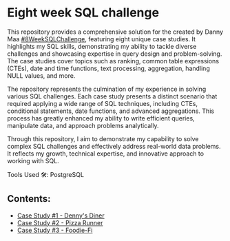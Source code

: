 # Eight week SQL challenge

This repository provides a comprehensive solution for the created by Danny Maa [#8WeekSQLChallenge](https://8weeksqlchallenge.com/), featuring eight unique case studies. It highlights my SQL skills, demonstrating my ability to tackle diverse challenges and showcasing expertise in query design and problem-solving. The case studies cover topics such as ranking, common table expressions (CTEs), date and time functions, text processing, aggregation, handling NULL values, and more.

The repository represents the culmination of my experience in solving various SQL challenges. Each case study presents a distinct scenario that required applying a wide range of SQL techniques, including CTEs, conditional statements, date functions, and advanced aggregations. This process has greatly enhanced my ability to write efficient queries, manipulate data, and approach problems analytically.

Through this repository, I aim to demonstrate my capability to solve complex SQL challenges and effectively address real-world data problems. It reflects my growth, technical expertise, and innovative approach to working with SQL.

Tools Used 🛠️: PostgreSQL

## Contents:
- [Case Study #1 - Denny's Diner](https://github.com/shdrn2402/Eight-week-SQL-challenge/tree/main/Case%20Study%20%231-Danny's%20Dinner)
- [Case Study #2 - Pizza Runner](https://github.com/shdrn2402/Eight-week-SQL-challenge/tree/main/Case%20Study%20%232-Pizza%20Runner)
- [Case Study #3 - Foodie-Fi](https://github.com/shdrn2402/Eight-week-SQL-challenge/tree/main/Case%20Study%20%233-Foodie-Fi)
